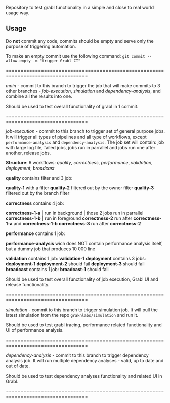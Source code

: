 Repository to test grabl functionality in a simple and close to real world usage way.

## Usage

Do **not** commit any code, commits should be empty and serve only the purpose of triggering automation.

To make an empty commit use the following command:
`git commit --allow-empty -m "trigger Grabl CI"`

==================================================================================

*main* - commit to this branch to trigger the job that will make commits to 3 other branches - *job-execution*, *simulation* and *dependency-analysis*, and combine all the results into one.

Should be used to test overall functionality of grabl in 1 commit.

==================================================================================

*job-execution* - commit to this branch to trigger set of general purpose jobs.
It will trigger all types of pipelines and all type of workflows, except `performance-analysis` and `dependency-analysis`.
The job set will contain: job with large log file, failed jobs, jobs run in parrallel and jobs run one after another, release jobs.

**Structure**: 
6 workflows: *quality*, *correctness*, *performance*, *validation*, *deployment*, *broadcast*

**quality** contains filter and 3 job: 

  **quality-1** with a filter
  **quality-2** filtered out by the owner filter
  **quality-3** filtered out by the branch filter
  
**correctness** contains 4 job: 

  **correctness-1-a**  | run in background
                       |                       those 2 jobs run in parrallel
  **correctness-1-b**  | run in foreground 
  **correctness-2** run after **correctness-1-a** and **correctness-1-b**
  **correctness-3** run after **correctness-2**
  
  
**performance** contains 1 job:

  **performance-analysis** wich does NOT contain performance analysis itself, but a dummy job that produces 10 000 line 
  
  
**validation** contains 1 job: 
 **validation-1**
**deployment** contains 3 jobs: 
 **deployment-1**
 **deployment-2** should fail
 **deployment-3** should fail
**broadcast** contains 1 job: 
 **broadcast-1** should fail

Should be used to test overall functionality of job execution, Grabl UI and release functionality.

==================================================================================

*simulation* - commit to this branch to trigger simulation job.
It will pull the latest simulation from the repo `graknlabs/simulation` and run it.

Should be used to test grabl tracing, performance related functionality and UI of performance analysis.

==================================================================================


*dependency-analysis* - commit to this branch to trigger dependency analysis job.
It will run multiple dependency analyses - valid, up to date and out of date.

Should be used to test dependency analyses functionality and related UI in Grabl.

==================================================================================
